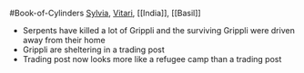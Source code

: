 #Book-of-Cylinders 
[Sylvia](Sylvia.md), [Vitari](Vitari.md), [[India]], [[Basil]]

- Serpents have killed a lot of Grippli and the surviving Grippli were driven away from their home
- Grippli are sheltering in a trading post
- Trading post now looks more like a refugee camp than a trading post